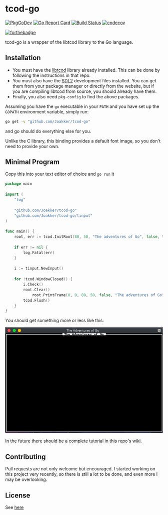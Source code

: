 # tcod-go

[![PkgGoDev](https://pkg.go.dev/badge/github.com/Joakker/tcod-go)](https://pkg.go.dev/github.com/Joakker/tcod-go)
[![Go Report Card](https://goreportcard.com/badge/github.com/Joakker/tcod-go)](https://goreportcard.com/report/github.com/Joakker/tcod-go)
[![Build Status](https://travis-ci.com/Joakker/tcod-go.svg?branch=main)](https://travis-ci.com/Joakker/tcod-go)
[![codecov](https://codecov.io/gh/Joakker/tcod-go/branch/main/graph/badge.svg?token=5UIST15TBZ)](https://codecov.io/gh/Joakker/tcod-go)

[![forthebadge](https://forthebadge.com/images/badges/gluten-free.svg)](https://forthebadge.com)

tcod-go is a wrapper of the libtcod library to the Go language.

## Installation

* You must have the [libtcod](https://www.github.com/libtcod/libtcod) library already
installed. This can be done by following the instructions in that repo.
* You must also have the [SDL2](https://www.libsdl.org/download-2.0.php) development
files installed. You can get them from your package manager or directly from the
website, but if you are compiling libtcod from source, you should already have them.
* Finally, you also need `pkg-config` to find the above packages.

Assuming you have the `go` executable in your `PATH` and you have
set up the `GOPATH` environment variable, simply run:

```sh
go get -v "github.com/Joakker/tcod-go"
```

and go should do everything else for you.

Unlike the C library, this binding provides a default font image, so you don't need
to provide your own.

## Minimal Program

Copy this into your text editor of choice and `go run` it

```go
package main

import (
    "log"

    "github.com/Joakker/tcod-go"
    "github.com/Joakker/tcod-go/tinput"
)

func main() {
    root, err := tcod.InitRoot(80, 50, "The adventures of Go", false, tcod.RenderSDL2)

    if err != nil {
        log.Fatal(err)
    }

    i := tinput.NewInput()

    for !tcod.WindowClosed() {
        i.Check()
        root.Clear()
            root.PrintFrame(0, 0, 80, 50, false, "The adventures of Go")
        tcod.Flush()
    }
}
```

You should get something more or less like this:

![example](images/example.png)

In the future there should be a complete tutorial in this repo's wiki.

## Contributing

Pull requests are not only welcome but encouraged. I started working on this
project very recently, so there is still a lot to be done, and even more I may
be overlooking.

## License

See [here](LICENSE)
